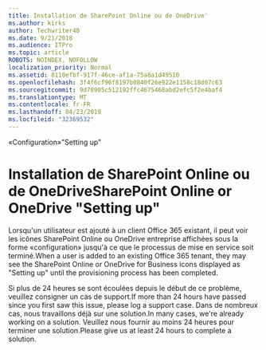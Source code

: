 ```yaml
---
title: Installation de SharePoint Online ou de OneDrive'
ms.author: kirks
author: Techwriter40
ms.date: 9/21/2018
ms.audience: ITPro
ms.topic: article
ROBOTS: NOINDEX, NOFOLLOW
localization_priority: Normal
ms.assetid: 8110efbf-917f-46ce-af1a-75a8a1d49510
ms.openlocfilehash: 3f4f6cf96f8197b0840f26e922e1158c18d07c63
ms.sourcegitcommit: 9d78905c512192ffc4675468abd2efc5f2e4baf4
ms.translationtype: MT
ms.contentlocale: fr-FR
ms.lasthandoff: 04/23/2019
ms.locfileid: "32369532"
---
```

<span data-ttu-id="4b04f-102">«Configuration»</span><span class="sxs-lookup"><span data-stu-id="4b04f-102">"Setting up"</span></span>

# <a name="sharepoint-online-or-onedrive-setting-up"></a><span data-ttu-id="4b04f-103">Installation de SharePoint Online ou de OneDrive</span><span class="sxs-lookup"><span data-stu-id="4b04f-103">SharePoint Online or OneDrive "Setting up"</span></span>

<span data-ttu-id="4b04f-104">Lorsqu'un utilisateur est ajouté à un client Office 365 existant, il peut voir les icônes SharePoint Online ou OneDrive entreprise affichées sous la forme «configuration» jusqu'à ce que le processus de mise en service soit terminé.</span><span class="sxs-lookup"><span data-stu-id="4b04f-104">When a user is added to an existing Office 365 tenant, they may see the SharePoint Online or OneDrive for Business icons displayed as "Setting up" until the provisioning process has been completed.</span></span>
  
<span data-ttu-id="4b04f-105">Si plus de 24 heures se sont écoulées depuis le début de ce problème, veuillez consigner un cas de support.</span><span class="sxs-lookup"><span data-stu-id="4b04f-105">If more than 24 hours have passed since you first saw this issue, please log a support case.</span></span> <span data-ttu-id="4b04f-106">Dans de nombreux cas, nous travaillons déjà sur une solution.</span><span class="sxs-lookup"><span data-stu-id="4b04f-106">In many cases, we're already working on a solution.</span></span> <span data-ttu-id="4b04f-107">Veuillez nous fournir au moins 24 heures pour terminer une solution.</span><span class="sxs-lookup"><span data-stu-id="4b04f-107">Please give us at least 24 hours to complete a solution.</span></span>
  


